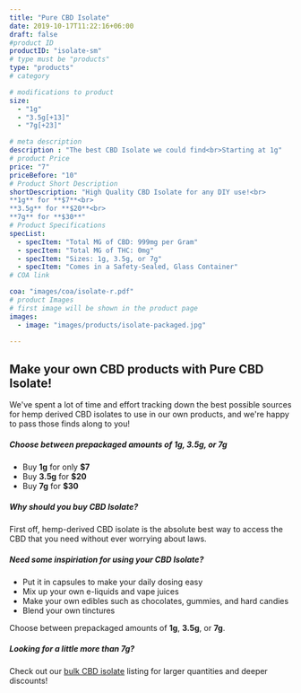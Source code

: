 ```yaml
---
title: "Pure CBD Isolate"
date: 2019-10-17T11:22:16+06:00
draft: false
#product ID
productID: "isolate-sm"
# type must be "products"
type: "products"
# category 

# modifications to product
size:
  - "1g"
  - "3.5g[+13]"
  - "7g[+23]"

# meta description
description : "The best CBD Isolate we could find<br>Starting at 1g"
# product Price
price: "7"
priceBefore: "10"
# Product Short Description
shortDescription: "High Quality CBD Isolate for any DIY use!<br>
**1g** for **$7**<br>
**3.5g** for **$20**<br>
**7g** for **$30**"
# Product Specifications
specList:
  - specItem: "Total MG of CBD: 999mg per Gram"
  - specItem: "Total MG of THC: 0mg"
  - specItem: "Sizes: 1g, 3.5g, or 7g"
  - specItem: "Comes in a Safety-Sealed, Glass Container"
# COA link

coa: "images/coa/isolate-r.pdf"
# product Images
# first image will be shown in the product page
images:
  - image: "images/products/isolate-packaged.jpg"

---
```


## Make your own CBD products with Pure CBD Isolate!

We've spent a lot of time and effort tracking down the best possible sources for hemp derived CBD isolates to use in our own products, and we're happy to pass those finds along to you!

##### Choose between prepackaged amounts of **1g**, **3.5g**, or **7g**
* Buy **1g** for only **$7**
* Buy **3.5g** for **$20**
* Buy **7g** for **$30**

##### Why should you buy CBD Isolate?
First off, hemp-derived CBD isolate is the absolute best way to access the CBD that you need without ever worrying about laws.

##### Need some inspiriation for using your CBD Isolate?
* Put it in capsules to make your daily dosing easy
* Mix up your own e-liquids and vape juices
* Make your own edibles such as chocolates, gummies, and hard candies
* Blend your own tinctures

Choose between prepackaged amounts of **1g**, **3.5g**, or **7g**.

##### Looking for a little more than 7g?
Check out our [bulk CBD isolate]() listing for larger quantities and deeper discounts!